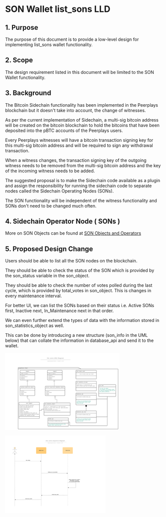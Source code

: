 # SON Wallet list\_sons LLD

## 1. Purpose

The purpose of this document is to provide a low-level design for implementing list\_sons wallet functionality.

## 2. Scope

The design requirement listed in this document will be limited to the SON Wallet functionality.

## 3. Background

The Bitcoin Sidechain functionality has been implemented in the Peerplays blockchain but it doesn't take into account, the change of witnesses.

As per the current implementation of Sidechain, a multi-sig bitcoin address will be created on the bitcoin blockchain to hold the bitcoins that have been deposited into the pBTC accounts of the Peerplays users.

Every Peerplays witnesses will have a bitcoin transaction signing key for this multi-sig bitcoin address and will be required to sign any withdrawal transaction.

When a witness changes, the transaction signing key of the outgoing witness needs to be removed from the multi-sig bitcoin address and the key of the incoming witness needs to be added.

The suggested proposal is to make the Sidechain code available as a plugin and assign the responsibility for running the sidechain code to separate nodes called the Sidechain Operating Nodes \(SONs\). 

The SON functionality will be independent of the witness functionality and SONs don't need to be changed much often.

## 4. Sidechain Operator Node \( SONs \)

More on SON Objects can be found at [SON Objects and Operators](https://peerplays.atlassian.net/wiki/spaces/PIX/pages/333971489/SON+Objects+and+Operators)

## 5. Proposed Design Change

Users should be able to list all the SON nodes on the blockchain.

They should be able to check the status of the SON which is provided by the son\_status variable in the son\_object.

They should be able to check the number of votes polled during the last cycle, which is provided by total\_votes in son\_object. This is changes in every maintenance interval.

For better UI, we can list the SONs based on their status i.e. Active SONs first, Inactive next, In\_Maintenance next in that order.

We can even further extend the types of data with the information stored in son\_statistics\_object as well.

This can be done by introducing a new structure \(son\_info in the UML below\) that can collate the information in database\_api and send it to the wallet.

![C:\195a8205e5b9b6e3d4d94451b7f42262](../../../.gitbook/assets/0.png)

![C:\cc5ae9614fa3f8e7598b6293ef760de6](../../../.gitbook/assets/1%20%285%29.png)

